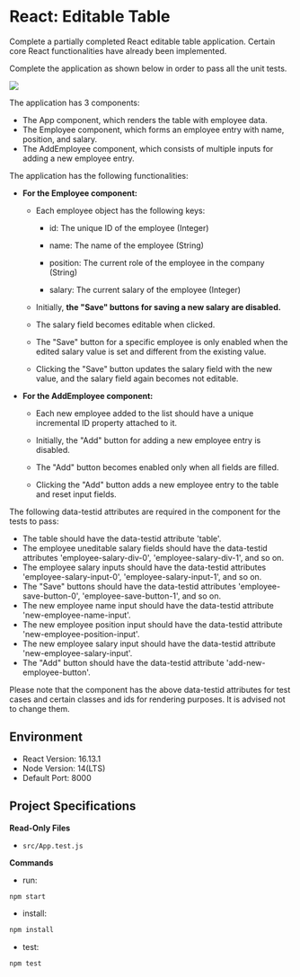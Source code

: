 
# React: Editable Table

Complete a partially completed React editable table application. Certain core React functionalities have already been implemented. 

Complete the application as shown below in order to pass all the unit tests.

![](https://hrcdn.net/s3_pub/istreet-assets/dDSNzZSlzAKqWzyDEU1LtQ/editable_table.gif)

The application has 3 components:

*   The App component, which renders the table with employee data.
*   The Employee component, which forms an employee entry with name, position, and salary.
*   The AddEmployee component, which consists of multiple inputs for adding a new employee entry.

The application has the following functionalities:

*   **For the Employee component:**

    *   Each employee object has the following keys:

        *   id: The unique ID of the employee (Integer)

        *   name: The name of the employee (String)

        *   position: The current role of the employee in the company (String)

        *   salary: The current salary of the employee (Integer)

    *   Initially, **the "Save" buttons for saving a new salary are disabled.**

    *   The salary field becomes editable when clicked.

    *   The "Save" button for a specific employee is only enabled when the edited salary value is set and different from the existing value.

    *   Clicking the "Save" button updates the salary field with the new value, and the salary field again becomes not editable.

*   **For the AddEmployee component:**

    *   Each new employee added to the list should have a unique incremental ID property attached to it.

    *   Initially, the "Add" button for adding a new employee entry is disabled.

    *   The "Add" button becomes enabled only when all fields are filled.

    *   Clicking the "Add" button adds a new employee entry to the table and reset input fields.

The following data-testid attributes are required in the component for the tests to pass:

*   The table should have the data-testid attribute 'table'.
*   The employee uneditable salary fields should have the data-testid attributes 'employee-salary-div-0', 'employee-salary-div-1', and so on.
*   The employee salary inputs should have the data-testid attributes 'employee-salary-input-0', 'employee-salary-input-1', and so on.
*   The "Save" buttons should have the data-testid attributes 'employee-save-button-0', 'employee-save-button-1', and so on.
*   The new employee name input should have the data-testid attribute 'new-employee-name-input'.
*   The new employee position input should have the data-testid attribute 'new-employee-position-input'.
*   The new employee salary input should have the data-testid attribute 'new-employee-salary-input'.
*   The "Add" button should have the data-testid attribute 'add-new-employee-button'.

Please note that the component has the above data-testid attributes for test cases and certain classes and ids for rendering purposes. It is advised not to change them.

## Environment 

- React Version: 16.13.1
- Node Version: 14(LTS)
- Default Port: 8000

## Project Specifications 

**Read-Only Files**
- `src/App.test.js`

**Commands**
- run: 
```bash
npm start
```
- install: 
```bash
npm install
```
- test: 
```bash
npm test
```